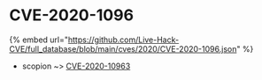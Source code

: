 # CVE-2020-1096
{% embed url="https://github.com/Live-Hack-CVE/full_database/blob/main/cves/2020/CVE-2020-1096.json" %}

* scopion ~> [CVE-2020-10963](https://www.alice-snow.ru/2020/database/cve-2020-1096/cve-2020-10963-scopion)